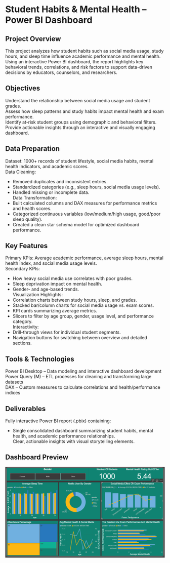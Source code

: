 
# Student Habits & Mental Health – Power BI Dashboard

## Project Overview
This project analyzes how student habits such as social media usage, study hours, and sleep time influence academic performance and mental health. Using an interactive Power BI dashboard, the report highlights key behavioral trends, correlations, and risk factors to support data-driven decisions by educators, counselors, and researchers.

## Objectives
Understand the relationship between social media usage and student grades.  
Assess how sleep patterns and study habits impact mental health and exam performance.  
Identify at-risk student groups using demographic and behavioral filters.  
Provide actionable insights through an interactive and visually engaging dashboard.  

## Data Preparation
Dataset: 1000+ records of student lifestyle, social media habits, mental health indicators, and academic scores.  
Data Cleaning:  
- Removed duplicates and inconsistent entries.  
- Standardized categories (e.g., sleep hours, social media usage levels).  
- Handled missing or incomplete data.  
Data Transformation:  
- Built calculated columns and DAX measures for performance metrics and health scores.  
- Categorized continuous variables (low/medium/high usage, good/poor sleep quality).  
- Created a clean star schema model for optimized dashboard performance.  

## Key Features
Primary KPIs: Average academic performance, average sleep hours, mental health index, and social media usage levels.  
Secondary KPIs:  
- How heavy social media use correlates with poor grades.  
- Sleep deprivation impact on mental health.  
- Gender- and age-based trends.  
Visualization Highlights:  
- Correlation charts between study hours, sleep, and grades.  
- Stacked bar/column charts for social media usage vs. exam scores.  
- KPI cards summarizing average metrics.  
- Slicers to filter by age group, gender, usage level, and performance category.  
Interactivity:  
- Drill-through views for individual student segments.  
- Navigation buttons for switching between overview and detailed sections.  

## Tools & Technologies
Power BI Desktop – Data modeling and interactive dashboard development  
Power Query (M) – ETL processes for cleaning and transforming large datasets  
DAX – Custom measures to calculate correlations and health/performance indices  

## Deliverables
Fully interactive Power BI report (.pbix) containing:  
- Single consolidated dashboard summarizing student habits, mental health, and academic performance relationships.  
Clear, actionable insights with visual storytelling elements.

## Dashboard Preview


![Student Habits Dashboard](studentshabit.PNG)
